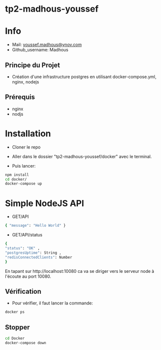 # tp2-madhous-youssef

# Info

- Mail: youssef.madhous@ynov.com
- Github_username: Madhous

## Principe du Projet

- Création d'une infrastructure postgres en utilisant docker-compose.yml, nginx, nodejs

## Prérequis

- nginx
- nodjs

# Installation

- Cloner le repo

- Aller dans le dossier "tp2-madhous-youssef/docker" avec le terminal.

- Puis lancer:

```bash
npm install
cd docker/
docker-compose up
````

# Simple NodeJS API
- GET/API
```bash
{ "message": "Hello World" }
````
- GET/API/status
```bash
{
"status": "OK" ,
"postgresUptime": String ,
"redisConnectedClients": Number
}
````
En tapant sur http://localhost:10080 ca va se diriger vers le serveur node à l'écoute au port 10080.

## Vérification
- Pour vérifier, il faut lancer la commande:
```bash
docker ps
````
## Stopper
```bash
cd Docker
docker-compose down
````